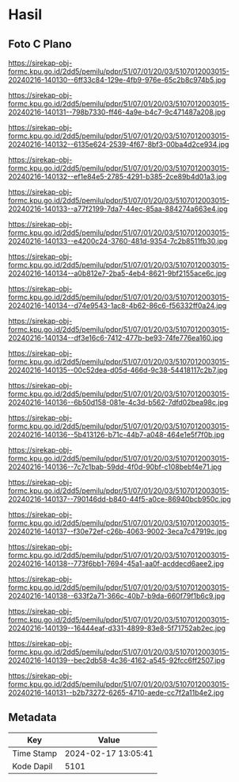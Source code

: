 # Hasil

## Foto C Plano

https://sirekap-obj-formc.kpu.go.id/2dd5/pemilu/pdpr/51/07/01/20/03/5107012003015-20240216-140130--6ff33c84-129e-4fb9-976e-65c2b8c974b5.jpg

https://sirekap-obj-formc.kpu.go.id/2dd5/pemilu/pdpr/51/07/01/20/03/5107012003015-20240216-140131--798b7330-ff46-4a9e-b4c7-9c471487a208.jpg

https://sirekap-obj-formc.kpu.go.id/2dd5/pemilu/pdpr/51/07/01/20/03/5107012003015-20240216-140132--6135e624-2539-4f67-8bf3-00ba4d2ce934.jpg

https://sirekap-obj-formc.kpu.go.id/2dd5/pemilu/pdpr/51/07/01/20/03/5107012003015-20240216-140132--ef1e84e5-2785-4291-b385-2ce89b4d01a3.jpg

https://sirekap-obj-formc.kpu.go.id/2dd5/pemilu/pdpr/51/07/01/20/03/5107012003015-20240216-140133--a77f2199-7da7-44ec-85aa-884274a663e4.jpg

https://sirekap-obj-formc.kpu.go.id/2dd5/pemilu/pdpr/51/07/01/20/03/5107012003015-20240216-140133--e4200c24-3760-481d-9354-7c2b8511fb30.jpg

https://sirekap-obj-formc.kpu.go.id/2dd5/pemilu/pdpr/51/07/01/20/03/5107012003015-20240216-140134--a0b812e7-2ba5-4eb4-8621-9bf2155ace6c.jpg

https://sirekap-obj-formc.kpu.go.id/2dd5/pemilu/pdpr/51/07/01/20/03/5107012003015-20240216-140134--d74e9543-1ac8-4b62-86c6-f56332ff0a24.jpg

https://sirekap-obj-formc.kpu.go.id/2dd5/pemilu/pdpr/51/07/01/20/03/5107012003015-20240216-140134--df3e16c6-7412-477b-be93-74fe776ea160.jpg

https://sirekap-obj-formc.kpu.go.id/2dd5/pemilu/pdpr/51/07/01/20/03/5107012003015-20240216-140135--00c52dea-d05d-466d-9c38-54418117c2b7.jpg

https://sirekap-obj-formc.kpu.go.id/2dd5/pemilu/pdpr/51/07/01/20/03/5107012003015-20240216-140136--6b50d158-081e-4c3d-b562-7dfd02bea98c.jpg

https://sirekap-obj-formc.kpu.go.id/2dd5/pemilu/pdpr/51/07/01/20/03/5107012003015-20240216-140136--5b413126-b71c-44b7-a048-464e1e5f7f0b.jpg

https://sirekap-obj-formc.kpu.go.id/2dd5/pemilu/pdpr/51/07/01/20/03/5107012003015-20240216-140136--7c7c1bab-59dd-4f0d-90bf-c108bebf4e71.jpg

https://sirekap-obj-formc.kpu.go.id/2dd5/pemilu/pdpr/51/07/01/20/03/5107012003015-20240216-140137--790146dd-b840-44f5-a0ce-86940bcb950c.jpg

https://sirekap-obj-formc.kpu.go.id/2dd5/pemilu/pdpr/51/07/01/20/03/5107012003015-20240216-140137--f30e72ef-c26b-4063-9002-3eca7c47919c.jpg

https://sirekap-obj-formc.kpu.go.id/2dd5/pemilu/pdpr/51/07/01/20/03/5107012003015-20240216-140138--773f6bb1-7694-45a1-aa0f-acddecd6aee2.jpg

https://sirekap-obj-formc.kpu.go.id/2dd5/pemilu/pdpr/51/07/01/20/03/5107012003015-20240216-140138--633f2a71-366c-40b7-b9da-660f79f1b6c9.jpg

https://sirekap-obj-formc.kpu.go.id/2dd5/pemilu/pdpr/51/07/01/20/03/5107012003015-20240216-140139--16444eaf-d331-4899-83e8-5f71752ab2ec.jpg

https://sirekap-obj-formc.kpu.go.id/2dd5/pemilu/pdpr/51/07/01/20/03/5107012003015-20240216-140139--bec2db58-4c36-4162-a545-92fcc6ff2507.jpg

https://sirekap-obj-formc.kpu.go.id/2dd5/pemilu/pdpr/51/07/01/20/03/5107012003015-20240216-140131--b2b73272-6265-4710-aede-cc7f2a11b4e2.jpg


## Metadata

| Key        | Value               |
| ---------- | ------------------- |
| Time Stamp | 2024-02-17 13:05:41 |
| Kode Dapil | 5101                |



